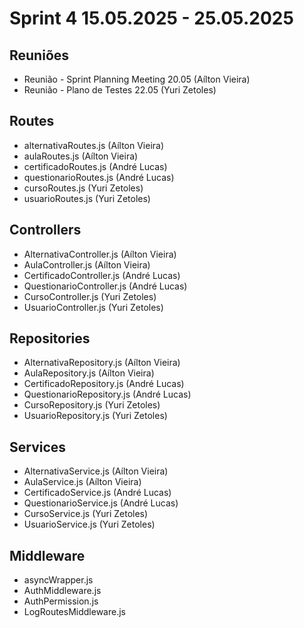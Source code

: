 # Sprint 4 15.05.2025 - 25.05.2025

## Reuniões
- Reunião - Sprint Planning Meeting 20.05 (Aílton Vieira)
- Reunião - Plano de Testes 22.05 (Yuri Zetoles)

## Routes
- alternativaRoutes.js (Aílton Vieira)
- aulaRoutes.js (Aílton Vieira)
- certificadoRoutes.js (André Lucas)
- questionarioRoutes.js (André Lucas)
- cursoRoutes.js (Yuri Zetoles)
- usuarioRoutes.js (Yuri Zetoles)

## Controllers
- AlternativaController.js (Aílton Vieira)
- AulaController.js (Aílton Vieira)
- CertificadoController.js (André Lucas)
- QuestionarioController.js (André Lucas)
- CursoController.js (Yuri Zetoles)
- UsuarioController.js (Yuri Zetoles)

## Repositories
- AlternativaRepository.js (Aílton Vieira)
- AulaRepository.js (Aílton Vieira)
- CertificadoRepository.js (André Lucas)
- QuestionarioRepository.js (André Lucas)
- CursoRepository.js (Yuri Zetoles)
- UsuarioRepository.js (Yuri Zetoles)

## Services
- AlternativaService.js (Aílton Vieira)
- AulaService.js (Aílton Vieira)
- CertificadoService.js (André Lucas)
- QuestionarioService.js (André Lucas)
- CursoService.js (Yuri Zetoles)
- UsuarioService.js (Yuri Zetoles)

## Middleware
- asyncWrapper.js
- AuthMiddleware.js
- AuthPermission.js
- LogRoutesMiddleware.js